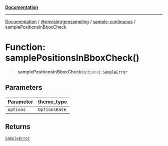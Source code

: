 [**Documentation**](../../../../README.md)

---

[Documentation](../../../../README.md) / [@envisim/geosampling](../../README.md) / [sample-continuous](../README.md) / samplePositionsInBboxCheck

# Function: samplePositionsInBboxCheck()

> **samplePositionsInBboxCheck**(`options`): [`SampleError`](../../errors/type-aliases/SampleError.md)

## Parameters

| Parameter | theme_type    |
| --------- | ------------- |
| `options` | `OptionsBase` |

## Returns

[`SampleError`](../../errors/type-aliases/SampleError.md)
